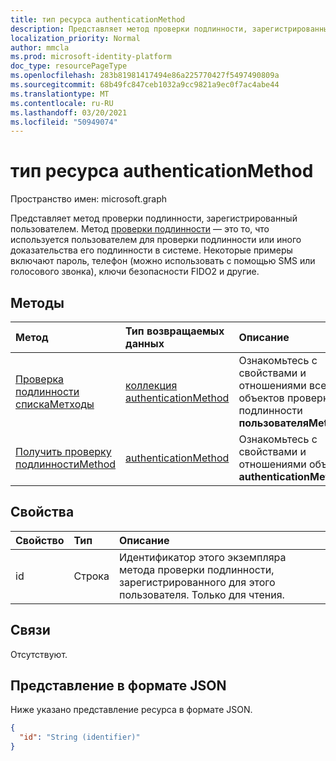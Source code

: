 ```yaml
---
title: тип ресурса authenticationMethod
description: Представляет метод проверки подлинности, зарегистрированный пользователем.
localization_priority: Normal
author: mmcla
ms.prod: microsoft-identity-platform
doc_type: resourcePageType
ms.openlocfilehash: 283b81981417494e86a225770427f5497490809a
ms.sourcegitcommit: 68b49fc847ceb1032a9cc9821a9ec0f7ac4abe44
ms.translationtype: MT
ms.contentlocale: ru-RU
ms.lasthandoff: 03/20/2021
ms.locfileid: "50949074"
---
```

# <a name="authenticationmethod-resource-type"></a>тип ресурса authenticationMethod

Пространство имен: microsoft.graph

Представляет метод проверки подлинности, зарегистрированный пользователем. Метод [проверки подлинности](/azure/active-directory/authentication/concept-authentication-methods) — это то, что используется пользователем для проверки подлинности или иного доказательства его подлинности в системе. Некоторые примеры включают пароль, телефон (можно использовать с помощью SMS или голосового звонка), ключи безопасности FIDO2 и другие.

## <a name="methods"></a>Методы

| Метод       | Тип возвращаемых данных | Описание |
|:-------------|:------------|:------------|
| [Проверка подлинности спискаМетходы](../api/authentication-list-methods.md) | [коллекция authenticationMethod](authenticationmethod.md) | Ознакомьтесь с свойствами и отношениями всех объектов проверки подлинности **пользователяMethod.** |
| [Получить проверку подлинностиMethod](../api/authenticationmethod-get.md) | [authenticationMethod](authenticationmethod.md) | Ознакомьтесь с свойствами и отношениями объекта **authenticationMethod.** |

## <a name="properties"></a>Свойства

| Свойство     | Тип        | Описание |
|:-------------|:------------|:------------|
|id|Строка| Идентификатор этого экземпляра метода проверки подлинности, зарегистрированного для этого пользователя. Только для чтения. |

## <a name="relationships"></a>Связи

Отсутствуют.

## <a name="json-representation"></a>Представление в формате JSON

Ниже указано представление ресурса в формате JSON.

<!-- {
  "blockType": "resource",
  "optionalProperties": [

  ],
  "@odata.type": "microsoft.graph.authenticationMethod",
  "keyProperty": "id"
}-->

```json
{
  "id": "String (identifier)"
}
```

<!-- uuid: 16cd6b66-4b1a-43a1-adaf-3a886856ed98
2019-02-04 14:57:30 UTC -->
<!-- {
  "type": "#page.annotation",
  "description": "authenticationMethod resource",
  "keywords": "",
  "section": "documentation",
  "tocPath": ""
}-->